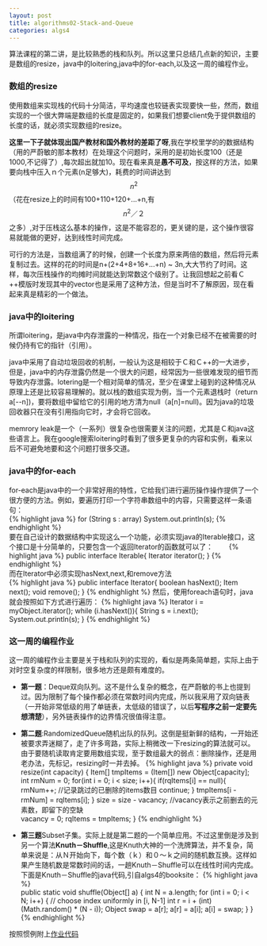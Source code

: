 ```yaml
---
layout: post
title: algorithms02-Stack-and-Queue
categories: algs4
---
```


算法课程的第二讲，是比较熟悉的栈和队列。所以这里只总结几点新的知识，主要是数组的resize，java中的loitering,java中的for-each,以及这一周的编程作业。


### 数组的resize

使用数组来实现栈的代码十分简洁，平均速度也较链表实现要快一些，然而，数组实现的一个很大弊端是数组的长度是固定的，如果我们想要client免于提供数组的长度的话，就必须实现数组的resize。  

**这里一下子就体现出国产教材和国外教材的差距了呀**,我在学校里学的的数据结构（用的严蔚敏的那本教材）在处理这个问题时，采用的是初始长度100（还是1000,不记得了）,每次超出就加10。现在看来真是**愚不可及**，按这样的方法，如果要向栈中压入ｎ个元素(n足够大)，耗费的时间讲达到 $$n^2$$ （花在resize上的时间有100+110+120+...+n,有$$n^2／２$$之多）,对于压栈这么基本的操作，这是不能容忍的，更关键的是，这个操作很容易就能做的更好，达到线性时间完成。

可行的方法是，当数组满了的时候，创建一个长度为原来两倍的数组，然后将元素复制过去。这样的花的时间是n+(2+4+8+16+...+n) ~ 3n,大大节约了时间。这样，每次压栈操作的均摊时间就能达到常数这个级别了。让我回想起之前看Ｃ++模版时发现其中的vector也是采用了这种方法，但是当时不了解原因，现在看起来真是精彩的一个做法。


### java中的loitering

所谓loitering，是java中内存泄露的一种情况，指在一个对象已经不在被需要的时候仍持有它的指针（引用）。  

java中采用了自动垃圾回收的机制，一般认为这是相较于Ｃ和Ｃ++的一大进步，但是，java中的内存泄露仍然是一个很大的问题，经常因为一些很难发现的细节而导致内存泄露。lotering是一个相对简单的情况，至少在课堂上碰到的这种情况从原理上还是比较容易理解的。就以栈的数组实现为例，当一个元素退栈时（return a[--n])，要将数组中留给它的引用的地方清为null（a[n]=null)。因为java的垃圾回收器只在没有引用指向它时，才会将它回收。

memrory leak是一个（一系列）很复杂也很需要关注的问题，尤其是Ｃ和java这些语言上。我在google搜索loitering时看到了很多更复杂的内容和实例，看来以后不可避免地要和这个问题打很多交道。


### java中的for-each
for-each是java中的一个非常好用的特性，它给我们进行遍历操作操作提供了一个很方便的方法。例如，要遍历打印一个字符串数组中的内容，只需要这样一条语句：  
{% highlight java %}
for (String s : array)
    System.out.println(s);
{% endhighlight %}  
要在自己设计的数据结构中实现这么一个功能，必须实现java的Iterable接口，这个接口是十分简单的，只要包含一个返回Iterator的函数就可以了：　　
{% highlight java %}
public interface Iterable<Item>{
    Iterator<Item> iterator();
}
{% endhighlight %}  
而在Iterator中必须实现hasNext,next,和remove方法  
{% highlight java %}
public interface Iterator<Item>{
    boolean hasNext();
    Item next();
    void remove();
}
{% endhighlight %}
然后，使用foreach语句时，java就会按照如下方式进行遍历：
{% highlight java %}
Iterator<String> i = myObject.iterator();
while (i.hasNext()){
    String s = i.next();
    System.out.println(s);
}
{% endhighlight %}

### 这一周的编程作业

这一周的编程作业主要是关于栈和队列的实现的，看似是两条简单题，实际上由于对时空复杂度的样限制，很多地方还是颇有难度的。

* **第一题**：Deque双向队列。这不是什么复杂的概念，在严蔚敏的书上也提到过。因为限制了每个操作都必须在常数时间内完成，所以我采用了双向链表（一开始非常低级的用了单链表，太低级的错误了，以后**写程序之前一定要先想清楚**），另外链表操作的边界情况很值得注意。

* **第二题**:RandomizedQueue随机出队的队列。这倒是挺新鲜的结构，一开始还被要求弄迷糊了，走了许多弯路，实际上稍微改一下resizing的算法就可以。由于要随机读取肯定要用数组实现，至于数组最大的弱点：删除操作，还是用老办法，先标记，resizing时一并去掉。
{% highlight java %}
private void resize(int capacity) {
		Item[] tmpItems = (Item[]) new Object[capacity];
		int rmNum = 0;
		for(int i = 0; i < size; i++){
			if(rqItems[i] == null){
				rmNum++;                        //记录跳过的已删除的items数目
				continue;
			}
			tmpItems[i - rmNum] = rqItems[i];
		}
		size = size - vacancy;                   //vacancy表示之前删去的元素数，即留下的空缺     
		vacancy = 0;
		rqItems = tmpItems;
	}
{% endhighlight %}

* **第三题**Subset子集。实际上就是第二题的一个简单应用。不过这里倒是涉及到另一个算法**Knuth－Shuffle**,这是Knuth大神的一个洗牌算法，并不复杂，简单来说是：从Ｎ开始向下，每个数（ｋ）和０～ｋ之间的随机数互换。这样如果产生随机数是常数时间的话，一趟Knuth－Shuffle可以在线性时间内完成。
下面是Knuth－Shuffle的java代码,引自algs4的booksite：
{% highlight java %}  
 public static void shuffle(Object[] a) {
        int N = a.length;
        for (int i = 0; i < N; i++) {
            // choose index uniformly in [i, N-1]
            int r = i + (int) (Math.random() * (N - i));
            Object swap = a[r];
            a[r] = a[i];
            a[i] = swap;
        }
 }
{% endhighlight %}


按照惯例附上[作业代码](https://github.com/yaokai1117/algs4/tree/master/RandomizedQueueAndDeques/src)